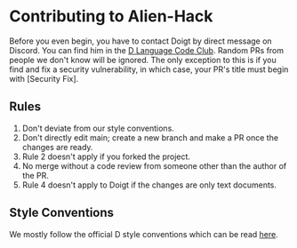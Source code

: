 # Contributing to Alien-Hack
Before you even begin, you have to contact Doigt by direct message on Discord. You can find him in the [D Language Code Club](https://discord.gg/bMZk9Q4). Random PRs from people we don't know will be ignored. The only exception to this is if you find and fix a security vulnerability, in which case, your PR's title must begin with \[Security Fix].

## Rules
1. Don't deviate from our style conventions.
2. Don't directly edit main; create a new branch and make a PR once the changes are ready.
3. Rule 2 doesn't apply if you forked the project.
4. No merge without a code review from someone other than the author of the PR.
5. Rule 4 doesn't apply to Doigt if the changes are only text documents.

## Style Conventions
We mostly follow the official D style conventions which can be read [here](https://dlang.org/dstyle.html).


